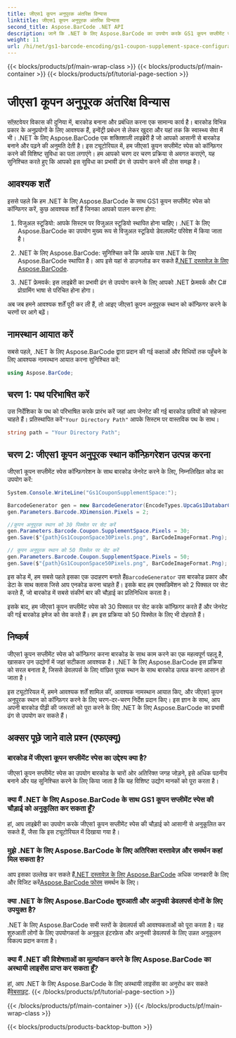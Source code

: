 ```yaml
---
title: जीएस1 कूपन अनुपूरक अंतरिक्ष विन्यास
linktitle: जीएस1 कूपन अनुपूरक अंतरिक्ष विन्यास
second_title: Aspose.BarCode .NET API
description: जानें कि .NET के लिए Aspose.BarCode का उपयोग करके GS1 कूपन सप्लीमेंट स्पेस को कैसे कॉन्फ़िगर करें। इस सुविधा में महारत हासिल करने के लिए हमारी चरण-दर-चरण मार्गदर्शिका का पालन करें।
weight: 11
url: /hi/net/gs1-barcode-encoding/gs1-coupon-supplement-space-configuration/
---
```


{{< blocks/products/pf/main-wrap-class >}}
{{< blocks/products/pf/main-container >}}
{{< blocks/products/pf/tutorial-page-section >}}

# जीएस1 कूपन अनुपूरक अंतरिक्ष विन्यास


सॉफ़्टवेयर विकास की दुनिया में, बारकोड बनाना और प्रबंधित करना एक सामान्य कार्य है। बारकोड विभिन्न प्रकार के अनुप्रयोगों के लिए आवश्यक हैं, इन्वेंट्री प्रबंधन से लेकर खुदरा और यहां तक कि स्वास्थ्य सेवा में भी। .NET के लिए Aspose.BarCode एक शक्तिशाली लाइब्रेरी है जो आपको आसानी से बारकोड बनाने और पढ़ने की अनुमति देती है। इस ट्यूटोरियल में, हम जीएस1 कूपन सप्लीमेंट स्पेस को कॉन्फ़िगर करने की विशिष्ट सुविधा का पता लगाएंगे। हम आपको चरण दर चरण प्रक्रिया से अवगत कराएंगे, यह सुनिश्चित करते हुए कि आपको इस सुविधा का प्रभावी ढंग से उपयोग करने की ठोस समझ है।

## आवश्यक शर्तें

इससे पहले कि हम .NET के लिए Aspose.BarCode के साथ GS1 कूपन सप्लीमेंट स्पेस को कॉन्फिगर करें, कुछ आवश्यक शर्तें हैं जिनका आपको पालन करना होगा:

1. विजुअल स्टूडियो: आपके सिस्टम पर विजुअल स्टूडियो स्थापित होना चाहिए। .NET के लिए Aspose.BarCode का उपयोग मुख्य रूप से विजुअल स्टूडियो डेवलपमेंट परिवेश में किया जाता है।

2.  .NET के लिए Aspose.BarCode: सुनिश्चित करें कि आपके पास .NET के लिए Aspose.BarCode स्थापित है। आप इसे यहां से डाउनलोड कर सकते हैं[.NET दस्तावेज़ के लिए Aspose.BarCode](https://reference.aspose.com/barcode/net/).

3. .NET फ्रेमवर्क: इस लाइब्रेरी का प्रभावी ढंग से उपयोग करने के लिए आपको .NET फ्रेमवर्क और C# प्रोग्रामिंग भाषा से परिचित होना होगा।

अब जब हमने आवश्यक शर्तें पूरी कर ली हैं, तो आइए जीएस1 कूपन अनुपूरक स्थान को कॉन्फ़िगर करने के चरणों पर आगे बढ़ें।

## नामस्थान आयात करें

सबसे पहले, .NET के लिए Aspose.BarCode द्वारा प्रदान की गई कक्षाओं और विधियों तक पहुँचने के लिए आवश्यक नामस्थान आयात करना सुनिश्चित करें:

```csharp
using Aspose.BarCode;
```

## चरण 1: पथ परिभाषित करें

 उस निर्देशिका के पथ को परिभाषित करके प्रारंभ करें जहां आप जेनरेट की गई बारकोड छवियों को सहेजना चाहते हैं। प्रतिस्थापित करें`"Your Directory Path"` आपके सिस्टम पर वास्तविक पथ के साथ।

```csharp
string path = "Your Directory Path";
```

## चरण 2: जीएस1 कूपन अनुपूरक स्थान कॉन्फ़िगरेशन उत्पन्न करना

जीएस1 कूपन सप्लीमेंट स्पेस कॉन्फ़िगरेशन के साथ बारकोड जेनरेट करने के लिए, निम्नलिखित कोड का उपयोग करें:

```csharp
System.Console.WriteLine("Gs1CouponSupplementSpace:");

BarcodeGenerator gen = new BarcodeGenerator(EncodeTypes.UpcaGs1DatabarCoupon, "123456789012(8110)ASPOSE");
gen.Parameters.Barcode.XDimension.Pixels = 2;

//कूपन अनुपूरक स्थान को 30 पिक्सेल पर सेट करें
gen.Parameters.Barcode.Coupon.SupplementSpace.Pixels = 30;
gen.Save($"{path}Gs1CouponSpace30Pixels.png", BarCodeImageFormat.Png);

// कूपन अनुपूरक स्थान को 50 पिक्सेल पर सेट करें
gen.Parameters.Barcode.Coupon.SupplementSpace.Pixels = 50;
gen.Save($"{path}Gs1CouponSpace50Pixels.png", BarCodeImageFormat.Png);
```

 इस कोड में, हम सबसे पहले इसका एक उदाहरण बनाते हैं`BarcodeGenerator` उस बारकोड प्रकार और डेटा के साथ क्लास जिसे आप एनकोड करना चाहते हैं। इसके बाद हम एक्सडिमेंशन को 2 पिक्सल पर सेट करते हैं, जो बारकोड में सबसे संकीर्ण बार की चौड़ाई का प्रतिनिधित्व करता है। 

इसके बाद, हम जीएस1 कूपन सप्लीमेंट स्पेस को 30 पिक्सल पर सेट करके कॉन्फ़िगर करते हैं और जेनरेट की गई बारकोड इमेज को सेव करते हैं। हम इस प्रक्रिया को 50 पिक्सेल के लिए भी दोहराते हैं।

## निष्कर्ष

जीएस1 कूपन सप्लीमेंट स्पेस को कॉन्फ़िगर करना बारकोड के साथ काम करने का एक महत्वपूर्ण पहलू है, खासकर उन उद्योगों में जहां सटीकता आवश्यक है। .NET के लिए Aspose.BarCode इस प्रक्रिया को सरल बनाता है, जिससे डेवलपर्स के लिए वांछित पूरक स्थान के साथ बारकोड उत्पन्न करना आसान हो जाता है।

इस ट्यूटोरियल में, हमने आवश्यक शर्तें शामिल कीं, आवश्यक नामस्थान आयात किए, और जीएस1 कूपन अनुपूरक स्थान को कॉन्फ़िगर करने के लिए चरण-दर-चरण निर्देश प्रदान किए। इस ज्ञान के साथ, आप अपनी बारकोड पीढ़ी की जरूरतों को पूरा करने के लिए .NET के लिए Aspose.BarCode का प्रभावी ढंग से उपयोग कर सकते हैं।

## अक्सर पूछे जाने वाले प्रश्न (एफएक्यू)

### बारकोड में जीएस1 कूपन सप्लीमेंट स्पेस का उद्देश्य क्या है?
जीएस1 कूपन सप्लीमेंट स्पेस का उपयोग बारकोड के चारों ओर अतिरिक्त जगह जोड़ने, इसे अधिक पठनीय बनाने और यह सुनिश्चित करने के लिए किया जाता है कि यह विशिष्ट उद्योग मानकों को पूरा करता है।

### क्या मैं .NET के लिए Aspose.BarCode के साथ GS1 कूपन सप्लीमेंट स्पेस की चौड़ाई को अनुकूलित कर सकता हूँ?
हां, आप लाइब्रेरी का उपयोग करके जीएस1 कूपन सप्लीमेंट स्पेस की चौड़ाई को आसानी से अनुकूलित कर सकते हैं, जैसा कि इस ट्यूटोरियल में दिखाया गया है।

### मुझे .NET के लिए Aspose.BarCode के लिए अतिरिक्त दस्तावेज़ और समर्थन कहां मिल सकता है?
 आप इसका उल्लेख कर सकते हैं[.NET दस्तावेज़ के लिए Aspose.BarCode](https://reference.aspose.com/barcode/net/) अधिक जानकारी के लिए और विजिट करें[Aspose.BarCode फोरम](https://forum.aspose.com/c/barcode/13) समर्थन के लिए।

### क्या .NET के लिए Aspose.BarCode शुरुआती और अनुभवी डेवलपर्स दोनों के लिए उपयुक्त है?
.NET के लिए Aspose.BarCode सभी स्तरों के डेवलपर्स की आवश्यकताओं को पूरा करता है। यह शुरुआती लोगों के लिए उपयोगकर्ता के अनुकूल इंटरफ़ेस और अनुभवी डेवलपर्स के लिए उन्नत अनुकूलन विकल्प प्रदान करता है।

### क्या मैं .NET की विशेषताओं का मूल्यांकन करने के लिए Aspose.BarCode का अस्थायी लाइसेंस प्राप्त कर सकता हूँ?
 हां, आप .NET के लिए Aspose.BarCode के लिए अस्थायी लाइसेंस का अनुरोध कर सकते हैं[वेबसाइट](https://purchase.aspose.com/temporary-license/).
{{< /blocks/products/pf/tutorial-page-section >}}

{{< /blocks/products/pf/main-container >}}
{{< /blocks/products/pf/main-wrap-class >}}

{{< blocks/products/products-backtop-button >}}
